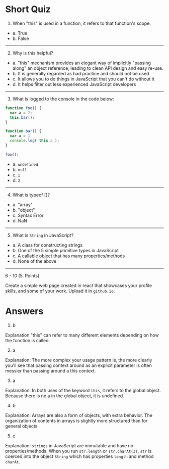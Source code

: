# Short Quiz


1. When "this" is used in a function, it refers to that function's scope.

- a. True
- b. False

---

2. Why is this helpful?

- a. "this" mechanism provides an elegant way of implicitly "passing along" an object reference, leading to clean API design and easy re-use.
- b. It is generally regarded as bad practice and should not be used
- c. It allows you to do things in JavaScript that you can't do without it
- d. It helps filter out less experienced JavaScript developers

---

3. What is logged to the console in the code below:

```js
function foo() {
  var a = 2;
  this.bar();
}

function bar() {
  var a = 1
  console.log( this.a );
}

foo();
```

- a. `undefined`
- b. `null`
- c. `1`
- d. `2`
---
4. What is typeof []?

- a. "array"
- b. "object"
- c. Syntax Error
- d. NaN

---

5. What is `String` in JavaScript?

- a. A class for constructing strings
- b. One of the 5 simple primitive types in JavaScript
- c. A callable object that has many properties/methods
- d. None of the above

---

6 - 10 (5. Points)

Create a simple web page created in react that showcases your profile skills, and some of your work. Upload it in `github.io`.

# Answers

1. b

Explanation
"this" can refer to many different elements depending on how the function is called.

2. a

Explanation:
The more complex your usage pattern is, the more clearly you'll see that passing context around as an explicit parameter is often messier than passing around a this context.

3. a

Explanation:
In both uses of the keyword `this`, it refers to the global object. Because there is no a in the global object, it is undefined.

4. b

Explanation:
Arrays are also a form of objects, with extra behavior. The organization of contents in arrays is slightly more structured than for general objects.

5. c

Explanation:
`strings` in JavaScript are immutable and have no properties/methods. When you run `str.length` or  `str.charAt(3)`, `str` is coerced into the object `String` which has properties `length` and method  `charAt`.

